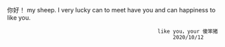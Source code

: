 你好！
  my sheep. I very lucky can to meet have you and can happiness to like you.
                                                
                                              
                                                     like you，your 傻笨猪
                                                          2020/10/12
